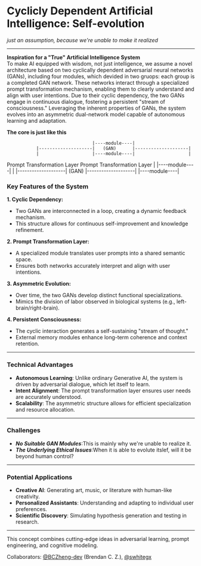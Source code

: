 # **Cyclicly Dependent Artificial Intelligence: Self-evolution**
*just an assumption, because we're unable to make it realized*

---

**Inspiration for a "True" Artificial Intelligence System**  
To make AI equipped with wisdom, not just intelligence, we assume a novel architecture based on two cyclically 
dependent adversarial neural networks (GANs), including four modules, which devided in two gruops: each group 
is a completed GAN network. These networks interact through a specialized prompt transformation mechanism, 
enabling them to clearly understand and align with user intentions. Due to their cyclic dependency, the two GANs 
engage in continuous dialogue, fostering a persistent "stream of consciousness." Leveraging the inherent properties 
of GANs, the system evolves into an asymmetric dual-network model capable of autonomous learning and adaptation.


**The core is just like this**

                                    |----module----|
               |--------------------|   (GAN)      |--------------------|
               |                    |----module----|                    |
   Prompt Transformation Layer                           Prompt Transformation Layer
               |                    |----module----|                    |
               |--------------------|   (GAN)      |--------------------|
                                    |----module----|

### **Key Features of the System**
**1. Cyclic Dependency:**
   - Two GANs are interconnected in a loop, creating a dynamic feedback mechanism.  
   - This structure allows for continuous self-improvement and knowledge refinement.  

**2. Prompt Transformation Layer:**
   - A specialized module translates user prompts into a shared semantic space.  
   - Ensures both networks accurately interpret and align with user intentions.  

**3. Asymmetric Evolution:**
   - Over time, the two GANs develop distinct functional specializations.  
   - Mimics the division of labor observed in biological systems (e.g., left-brain/right-brain).  

**4. Persistent Consciousness:**
   - The cyclic interaction generates a self-sustaining "stream of thought."  
   - External memory modules enhance long-term coherence and context retention.  

---

### **Technical Advantages**
- **Autonomous Learning**: Unlike ordinary Generative AI, the system is driven by adversarial dialogue, which let itself to learn.  
- **Intent Alignment**: The prompt transformation layer ensures user needs are accurately understood.  
- **Scalability**: The asymmetric structure allows for efficient specialization and resource allocation.  

---

### **Challenges**
- ***No Suitable GAN Modules***:This is mainly why we're unable to realize it.
- ***The Underlying Ethical Issues***:When it is able to evolute itslef, will it be beyond human control?

---

### **Potential Applications**
- **Creative AI**: Generating art, music, or literature with human-like creativity.  
- **Personalized Assistants**: Understanding and adapting to individual user preferences.  
- **Scientific Discovery**: Simulating hypothesis generation and testing in research.

---
This concept combines cutting-edge ideas in adversarial learning, prompt engineering, and cognitive modeling.

Collaborators: [@BCZheng-dev](https://github.com/BCZheng-dev) (Brendan C. Z.), [@swhitegx](https://github.com/swhitegx)
